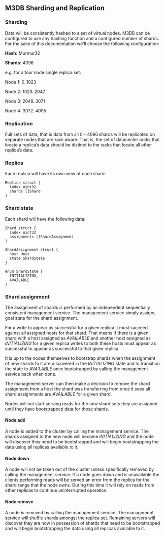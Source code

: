 ## M3DB Sharding and Replication

### Sharding

Data will be consistently hashed to a set of virtual nodes.  M3DB can be configured to use any hashing function and a configured number of shards.  For the sake of this documentation we’ll choose the following configuration:

**Hash:** Murmur32

**Shards:** 4096

e.g. for a four node single replica set:

Node 1: 0..1023

Node 2: 1023..2047

Node 3: 2048..3071

Node 4: 3072..4095

### Replication

Full sets of data, that is data from all 0 - 4096 shards will be replicated on separate nodes that are rack aware.  That is, the set of datacenter racks that locate a replica’s data should be distinct to the racks that locate all other replica’s data.

### Replica

Each replica will have its own view of each shard:

```
Replica struct {
  index uint32
  shards []Shard
}
```

### Shard state

Each shard will have the following data:

```
Shard struct {
  index uint32
  assignments []ShardAssignment
}

ShardAssignment struct {
  host Host
  state ShardState 
}

enum ShardState {
  INITIALIZING, 
  AVAILABLE
}
```

### Shard assignment

The assignment of shards is performed by an independent sequentially consistent management service.  The management service simply assigns goal state for the shard assignment. 

For a write to appear as successful for a given replica it must succeed against all assigned hosts for that shard.  That means if there is a given shard with a host assigned as *AVAILABLE* and another host assigned as *INITIALIZING* for a given replica writes to both these hosts must appear as successful to appear as successful to that given replica. 

It is up to the nodes themselves to bootstrap shards when the assignment of new shards to it are discovered in the *INITIALIZING* state and to transition the state to *AVAILABLE* once bootstrapped by calling the management service back when done. 

The management server can then make a decision to remove the shard assignment from a host the shard was transferring from once it sees all shard assignments are *AVAILABLE* for a given shard.

Nodes will not start serving reads for the new shard sets they are assigned until they have bootstrapped data for those shards.

#### Node add

A node is added to the cluster by calling the management service.  The shards assigned to the new node will become *INITIALIZING* and the node will discover they need to be bootstrapped  and will begin bootstrapping the data using all replicas available to it.

#### Node down

A node will not be taken out of the cluster unless specifically removed by calling the management service.  If a node goes down and is unavailable the clients performing reads will be served an error from the replica for the shard range that the node owns.  During this time it will rely on reads from other replicas to continue uninterrupted operation.

#### Node remove

A node is removed by calling the management service.  The management service will shuffle shards amongst the replica set.  Remaining servers will discover they are now in possession of shards that need to be bootstrapped and will begin bootstrapping the data using all replicas available to it.

